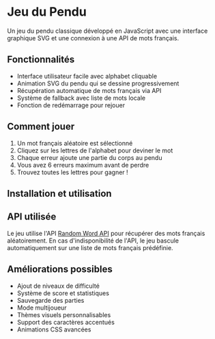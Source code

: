 # Jeu du Pendu

Un jeu du pendu classique développé en JavaScript avec une interface graphique SVG et une connexion à une API de mots français.

## Fonctionnalités

- Interface utilisateur facile avec alphabet cliquable
- Animation SVG du pendu qui se dessine progressivement
- Récupération automatique de mots français via API
- Système de fallback avec liste de mots locale
- Fonction de redémarrage pour rejouer

## Comment jouer

1. Un mot français aléatoire est sélectionné
2. Cliquez sur les lettres de l'alphabet pour deviner le mot
3. Chaque erreur ajoute une partie du corps au pendu
4. Vous avez 6 erreurs maximum avant de perdre
5. Trouvez toutes les lettres pour gagner !

## Installation et utilisation

## API utilisée

Le jeu utilise l'API [Random Word API](https://random-word-api.herokuapp.com/) pour récupérer des mots français aléatoirement. En cas d'indisponibilité de l'API, le jeu bascule automatiquement sur une liste de mots français prédéfinie.

## Améliorations possibles

- Ajout de niveaux de difficulté
- Système de score et statistiques
- Sauvegarde des parties
- Mode multijoueur
- Thèmes visuels personnalisables
- Support des caractères accentués
- Animations CSS avancées
